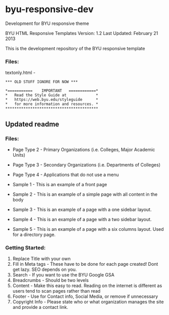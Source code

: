 byu-responsive-dev
==================
Development for BYU responsive theme

BYU HTML Responsive Templates
Version: 1.2
Last Updated: February 21 2013

This is the development repository of the BYU responsive template  

### Files:
textonly.html - 


    *** OLD STUFF IGNORE FOR NOW ***

    *===========	IMPORTANT	============*
    *	Read the Style Guide at 			*
    *	https://web.byu.edu/styleguide 		*
    *	for more information and resources.	*
    *****************************************

## Updated readme

### Files:

+ Page Type 2 - Primary Organizations (i.e. Colleges, Major Academic Units)
+ Page Type 3 - Secondary Organizations (i.e. Departments of Colleges)
+ Page Type 4 - Applications that do not use a menu

+ Sample 1 - This is an example of a front page
+ Sample 2 - This is an example of a simple page with all content in the body
+ Sample 3 - This is an example of a page with a one sidebar layout.
+ Sample 4 - This is an example of a page with a two sidebar layout. 
+ Sample 5 - This is an example of a page with a six columns layout. Used for a directory page.


### Getting Started:
1. Replace Title with your own 
2. Fill in Meta tags - These have to be done for each page created! Dont get lazy. SEO depends on you.
3. Search - If you want to use the BYU Google GSA 
4. Breadcrumbs - Should be two levels
5. Content - Make this easy to read. Reading on the internet is different as users tend to scan pages rather than read
6. Footer - Use for Contact info, Social Media, or remove if unnecessary
7. Copyright Info - Please state who or what organization manages the site and provide a contact link.
